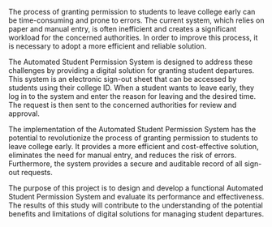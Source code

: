 The process of granting permission to students to leave college early can be time-consuming and prone to errors. The current system, which relies on paper and manual entry, is often inefficient and creates a significant workload for the concerned authorities. In order to improve this process, it is necessary to adopt a more efficient and reliable solution.

The Automated Student Permission System is designed to address these challenges by providing a digital solution for granting student departures. This system is an electronic sign-out sheet that can be accessed by students using their college ID. When a student wants to leave early, they log in to the system and enter the reason for leaving and the desired time. The request is then sent to the concerned authorities for review and approval.

The implementation of the Automated Student Permission System has the potential to revolutionize the process of granting permission to students to leave college early. It provides a more efficient and cost-effective solution, eliminates the need for manual entry, and reduces the risk of errors. Furthermore, the system provides a secure and auditable record of all sign-out requests.

The purpose of this project is to design and develop a functional Automated Student Permission System and evaluate its performance and effectiveness. The results of this study will contribute to the understanding of the potential benefits and limitations of digital solutions for managing student departures.
